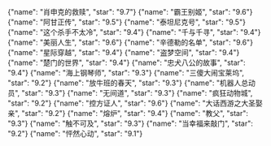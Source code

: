 {"name": "肖申克的救赎", "star": "9.7"}
{"name": "霸王别姬", "star": "9.6"}
{"name": "阿甘正传", "star": "9.5"}
{"name": "泰坦尼克号", "star": "9.5"}
{"name": "这个杀手不太冷", "star": "9.4"}
{"name": "千与千寻", "star": "9.4"}
{"name": "美丽人生", "star": "9.6"}
{"name": "辛德勒的名单", "star": "9.6"}
{"name": "星际穿越", "star": "9.4"}
{"name": "盗梦空间", "star": "9.4"}
{"name": "楚门的世界", "star": "9.4"}
{"name": "忠犬八公的故事", "star": "9.4"}
{"name": "海上钢琴师", "star": "9.3"}
{"name": "三傻大闹宝莱坞", "star": "9.2"}
{"name": "放牛班的春天", "star": "9.3"}
{"name": "机器人总动员", "star": "9.3"}
{"name": "无间道", "star": "9.3"}
{"name": "疯狂动物城", "star": "9.2"}
{"name": "控方证人", "star": "9.6"}
{"name": "大话西游之大圣娶亲", "star": "9.2"}
{"name": "熔炉", "star": "9.4"}
{"name": "教父", "star": "9.3"}
{"name": "触不可及", "star": "9.3"}
{"name": "当幸福来敲门", "star": "9.2"}
{"name": "怦然心动", "star": "9.1"}
